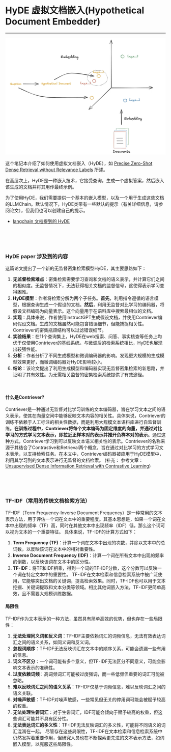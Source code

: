 # HyDE 虚拟文档嵌入(Hypothetical Document Embedder)


---


![alt text](image.png)

这个笔记本介绍了如何使用虚拟文档嵌入（HyDE），如 [Precise Zero-Shot Dense Retrieval without Relevance Labels](https://arxiv.org/abs/2212.10496) 所述。

在高层次上，HyDE是一种嵌入技术，它接受查询，生成一个虚拟答案，然后嵌入该生成的文档并将其用作最终示例。

为了使用HyDE，我们需要提供一个基本的嵌入模型，以及一个用于生成这些文档的LLMChain。默认情况下，HyDE类带有一些默认的提示（有关详细信息，请参阅论文），但我们也可以创建自己的提示。


- [langchain 文档提到的 HyDE](https://python.langchain.com.cn/docs/modules/chains/additional/hyde)


<br>
<br>
<br>


### HyDE paper 涉及到的内容
这篇论文提出了一个新的无监督密集检索模型HyDE，其主要思路如下：
1. **无监督检索难点**：密集检索需要学习查询和文档的语义表示，并计算它们之间的相似度。无监督情况下，无法获得相关文档的监督信号，这使得表示学习变得困难。
2. **HyDE模型**：作者将检索分解为两个子任务。**首先**，利用指令遵循的语言模型，根据查询生成一个假设的文档。**然后**，利用无监督对比学习的编码器，将假设文档编码为向量表示。这个向量用于在语料库中搜索最相似的文档。
3. **实现**：具体来说，作者使用InstructGPT生成假设文档，并使用Contriever编码假设文档。生成的文档虽然可能包含错误细节，但能捕捉相关性。Contriever的密集瓶颈结构可以过滤错误细节。
4. **实验结果**：在11个查询集上，HyDE在web搜索、问答、事实核查等任务上均优于仅使用Contriever的基线系统。与微调后的检索系统相比，HyDE也展现出较强性能。
5. **分析**：作者分析了不同生成模型和微调编码器的影响。发现更大规模的生成模型效果更好，而微调编码器对HyDE影响较小。
6. **结论**：该论文提出了利用生成模型和编码器实现无监督密集检索的新思路，并证明了其有效性。为无需相关监督的密集检索系统提供了有效途径。


<br>


#### 什么是Contriever?
Contriever是一种通过无监督对比学习训练的文本编码器，旨在学习文本之间的语义表示，使其在向量空间中能够反映文本内容的相关性。具体来说，Contriever的训练不依赖于人工标注的相关性数据，而是利用大规模文本语料库进行自监督训练。**在训练过程中，Contriever将每个文本编码为固定维度的向量，并通过对比学习的方式学习文本表示，即拉近正样本对的表示并推开负样本对的表示**。通过这种方式，Contriever学习到可以反映文本语义相关性的表示。Contriever的名称来源于其结合了Contrastive和Retrieval两个概念，旨在通过对比学习的方式学习文本表示，以支持检索任务。在本文中，Contriever编码器被应用于HyDE模型中，利用其学习到的文本表示进行无监督的文档检索。
(补充： 参考文章：[Unsupervised Dense Information Retrieval with Contrastive Learning](https://arxiv.org/abs/2112.09118))


<br>
<br>
<br>

### TF-IDF（常用的传统文档检索方法）
TF-IDF（Term Frequency-Inverse Document Frequency）是一种常用的文本表示方法，用于评估一个词在文本中的重要程度。其基本思想是，如果一个词在文本中出现的频率（TF）高，同时在其他文本中出现频率（IDF）低，那么这个词可以视为文本的一个重要特征。
具体来说，TF-IDF的计算方式如下：
1. **Term Frequency (TF)**：计算一个词在文本中出现的次数，并除以文本中的总词数，以反映该词在文本中的相对重要性。
2. **Inverse Document Frequency (IDF)**：计算一个词在所有文本中出现的频率的倒数，以反映该词在文本中的区分性。
3. **TF-IDF**：将TF和IDF相乘，得到一个词的TF-IDF分数，这个分数可以反映一个词在特定文本中的重要性。
TF-IDF在文本检索和信息检索系统中被广泛使用，它能够突出文档的关键词，提高检索效果。同时，TF-IDF也可以用于文本挖掘、关键词提取和文本分类等领域。相比其他词嵌入方法，TF-IDF更简单高效，且不需要大规模训练数据。


#### 局限性
TF-IDF作为文本表示的一种方法，虽然具有简单高效的优势，但也存在一些局限性：
1. **无法处理同义词和反义词**：TF-IDF主要依赖词汇的词频信息，无法有效表达词汇之间的语义关系，如同义词和反义词。
2. **忽视词顺序**：TF-IDF无法反映词汇在文本中的顺序关系，可能会遗漏一些有用的信息。
3. **词义不区分**：一个词可能有多个意义，但TF-IDF无法区分不同意义，可能会影响文本表示的准确性。
4. **过度依赖词频**：高词频词汇可能被过度强调，而一些低频但重要的词汇可能被忽略。
5. **难以反映词汇之间的语义关系**：TF-IDF仅基于词频信息，难以反映词汇之间的语义关联。
6. **对噪声敏感**：TF-IDF对噪声敏感，一些常见但无关的停用词可能会被赋予较高的权重。
7. **无法处理生僻词汇**：对于生僻词汇，IDF可能会倾向于赋予较高的权重，但这些词汇可能并不具有区分性。
8. **无法表达词汇的多义性**：TF-IDF无法反映词汇的多义性，可能将不同语义的词汇混淆在一起。
尽管存在这些局限性，TF-IDF在文本检索和信息检索系统中仍然发挥着重要作用，但研究人员也在不断探索更先进的文本表示方法，如词嵌入模型，以克服这些局限性。
